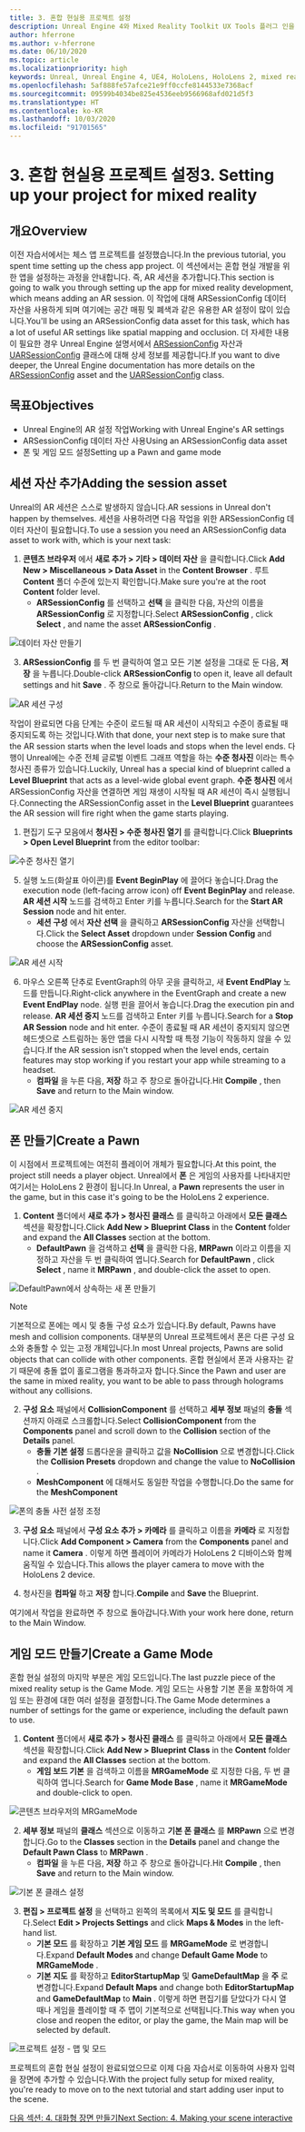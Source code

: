 ```yaml
---
title: 3. 혼합 현실용 프로젝트 설정
description: Unreal Engine 4와 Mixed Reality Toolkit UX Tools 플러그 인을 사용하여 간단한 체스 앱을 만드는 자습서 시리즈 3/6부
author: hferrone
ms.author: v-hferrone
ms.date: 06/10/2020
ms.topic: article
ms.localizationpriority: high
keywords: Unreal, Unreal Engine 4, UE4, HoloLens, HoloLens 2, mixed reality, 자습서, 시작, mrtk, uxt, UX Tools, 설명서
ms.openlocfilehash: 5af888fe57afce21e9ff0ccfe8144533e7368acf
ms.sourcegitcommit: 09599b4034be825e4536eeb9566968afd021d5f3
ms.translationtype: HT
ms.contentlocale: ko-KR
ms.lasthandoff: 10/03/2020
ms.locfileid: "91701565"
---
```

# <a name="3-setting-up-your-project-for-mixed-reality"></a><span data-ttu-id="4399f-104">3. 혼합 현실용 프로젝트 설정</span><span class="sxs-lookup"><span data-stu-id="4399f-104">3. Setting up your project for mixed reality</span></span>

## <a name="overview"></a><span data-ttu-id="4399f-105">개요</span><span class="sxs-lookup"><span data-stu-id="4399f-105">Overview</span></span>

<span data-ttu-id="4399f-106">이전 자습서에서는 체스 앱 프로젝트를 설정했습니다.</span><span class="sxs-lookup"><span data-stu-id="4399f-106">In the previous tutorial, you spent time setting up the chess app project.</span></span> <span data-ttu-id="4399f-107">이 섹션에서는 혼합 현실 개발을 위한 앱을 설정하는 과정을 안내합니다. 즉, AR 세션을 추가합니다.</span><span class="sxs-lookup"><span data-stu-id="4399f-107">This section is going to walk you through setting up the app for mixed reality development, which means adding an AR session.</span></span> <span data-ttu-id="4399f-108">이 작업에 대해 ARSessionConfig 데이터 자산을 사용하게 되며 여기에는 공간 매핑 및 폐색과 같은 유용한 AR 설정이 많이 있습니다.</span><span class="sxs-lookup"><span data-stu-id="4399f-108">You'll be using an ARSessionConfig data asset for this task, which has a lot of useful AR settings like spatial mapping and occlusion.</span></span> <span data-ttu-id="4399f-109">더 자세한 내용이 필요한 경우 Unreal Engine 설명서에서 [ARSessionConfig](https://docs.unrealengine.com/en-US/PythonAPI/class/ARSessionConfig.html) 자산과 [UARSessionConfig](https://docs.unrealengine.com/en-US/API/Runtime/AugmentedReality/UARSessionConfig/index.html) 클래스에 대해 상세 정보를 제공합니다.</span><span class="sxs-lookup"><span data-stu-id="4399f-109">If you want to dive deeper, the Unreal Engine documentation has more details on the [ARSessionConfig](https://docs.unrealengine.com/en-US/PythonAPI/class/ARSessionConfig.html) asset and the [UARSessionConfig](https://docs.unrealengine.com/en-US/API/Runtime/AugmentedReality/UARSessionConfig/index.html) class.</span></span>

## <a name="objectives"></a><span data-ttu-id="4399f-110">목표</span><span class="sxs-lookup"><span data-stu-id="4399f-110">Objectives</span></span>
* <span data-ttu-id="4399f-111">Unreal Engine의 AR 설정 작업</span><span class="sxs-lookup"><span data-stu-id="4399f-111">Working with Unreal Engine's AR settings</span></span> 
* <span data-ttu-id="4399f-112">ARSessionConfig 데이터 자산 사용</span><span class="sxs-lookup"><span data-stu-id="4399f-112">Using an ARSessionConfig data asset</span></span>
* <span data-ttu-id="4399f-113">폰 및 게임 모드 설정</span><span class="sxs-lookup"><span data-stu-id="4399f-113">Setting up a Pawn and game mode</span></span>

## <a name="adding-the-session-asset"></a><span data-ttu-id="4399f-114">세션 자산 추가</span><span class="sxs-lookup"><span data-stu-id="4399f-114">Adding the session asset</span></span>
<span data-ttu-id="4399f-115">Unreal의 AR 세션은 스스로 발생하지 않습니다.</span><span class="sxs-lookup"><span data-stu-id="4399f-115">AR sessions in Unreal don't happen by themselves.</span></span> <span data-ttu-id="4399f-116">세션을 사용하려면 다음 작업을 위한 ARSessionConfig 데이터 자산이 필요합니다.</span><span class="sxs-lookup"><span data-stu-id="4399f-116">To use a session you need an ARSessionConfig data asset to work with, which is your next task:</span></span>

1. <span data-ttu-id="4399f-117">**콘텐츠 브라우저** 에서 **새로 추가 > 기타 > 데이터 자산** 을 클릭합니다.</span><span class="sxs-lookup"><span data-stu-id="4399f-117">Click **Add New > Miscellaneous > Data Asset** in the **Content Browser** .</span></span> <span data-ttu-id="4399f-118">루트 **Content** 폴더 수준에 있는지 확인합니다.</span><span class="sxs-lookup"><span data-stu-id="4399f-118">Make sure you're at the root **Content** folder level.</span></span> 
    * <span data-ttu-id="4399f-119">**ARSessionConfig** 를 선택하고 **선택** 을 클릭한 다음, 자산의 이름을 **ARSessionConfig** 로 지정합니다.</span><span class="sxs-lookup"><span data-stu-id="4399f-119">Select **ARSessionConfig** , click **Select** , and name the asset **ARSessionConfig** .</span></span>

![데이터 자산 만들기](images/unreal-uxt/3-createasset.PNG)

3. <span data-ttu-id="4399f-121">**ARSessionConfig** 를 두 번 클릭하여 열고 모든 기본 설정을 그대로 둔 다음, **저장** 을 누릅니다.</span><span class="sxs-lookup"><span data-stu-id="4399f-121">Double-click **ARSessionConfig** to open it, leave all default settings and hit **Save** .</span></span> <span data-ttu-id="4399f-122">주 창으로 돌아갑니다.</span><span class="sxs-lookup"><span data-stu-id="4399f-122">Return to the Main window.</span></span> 

![AR 세션 구성](images/unreal-uxt/3-arsessionconfig.PNG)

<span data-ttu-id="4399f-124">작업이 완료되면 다음 단계는 수준이 로드될 때 AR 세션이 시작되고 수준이 종료될 때 중지되도록 하는 것입니다.</span><span class="sxs-lookup"><span data-stu-id="4399f-124">With that done, your next step is to make sure that the AR session starts when the level loads and stops when the level ends.</span></span> <span data-ttu-id="4399f-125">다행이 Unreal에는 수준 전체 글로벌 이벤트 그래프 역할을 하는 **수준 청사진** 이라는 특수 청사진 종류가 있습니다.</span><span class="sxs-lookup"><span data-stu-id="4399f-125">Luckily, Unreal has a special kind of blueprint called a **Level Blueprint** that acts as a level-wide global event graph.</span></span> <span data-ttu-id="4399f-126">**수준 청사진** 에서 ARSessionConfig 자산을 연결하면 게임 재생이 시작될 때 AR 세션이 즉시 실행됩니다.</span><span class="sxs-lookup"><span data-stu-id="4399f-126">Connecting the ARSessionConfig asset in the **Level Blueprint** guarantees the AR session will fire right when the game starts playing.</span></span>

1. <span data-ttu-id="4399f-127">편집기 도구 모음에서 **청사진 > 수준 청사진 열기** 를 클릭합니다.</span><span class="sxs-lookup"><span data-stu-id="4399f-127">Click **Blueprints > Open Level Blueprint** from the editor toolbar:</span></span> 

![수준 청사진 열기](images/unreal-uxt/3-level-blueprint.PNG)

5. <span data-ttu-id="4399f-129">실행 노드(화살표 아이콘)를 **Event BeginPlay** 에 끌어다 놓습니다.</span><span class="sxs-lookup"><span data-stu-id="4399f-129">Drag the execution node (left-facing arrow icon) off **Event BeginPlay** and release.</span></span> <span data-ttu-id="4399f-130">**AR 세션 시작** 노드를 검색하고 Enter 키를 누릅니다.</span><span class="sxs-lookup"><span data-stu-id="4399f-130">Search for the **Start AR Session** node and hit enter.</span></span>  
    * <span data-ttu-id="4399f-131">**세션 구성** 에서 **자산 선택** 을 클릭하고 **ARSessionConfig** 자산을 선택합니다.</span><span class="sxs-lookup"><span data-stu-id="4399f-131">Click the **Select Asset** dropdown under **Session Config** and choose the **ARSessionConfig** asset.</span></span> 

![AR 세션 시작](images/unreal-uxt/3-start-ar-session.PNG)

6. <span data-ttu-id="4399f-133">마우스 오른쪽 단추로 EventGraph의 아무 곳을 클릭하고, 새 **Event EndPlay** 노드를 만듭니다.</span><span class="sxs-lookup"><span data-stu-id="4399f-133">Right-click anywhere in the EventGraph and create a new **Event EndPlay** node.</span></span> <span data-ttu-id="4399f-134">실행 핀을 끌어서 놓습니다.</span><span class="sxs-lookup"><span data-stu-id="4399f-134">Drag the execution pin and release.</span></span> <span data-ttu-id="4399f-135">**AR 세션 중지** 노드를 검색하고 Enter 키를 누릅니다.</span><span class="sxs-lookup"><span data-stu-id="4399f-135">Search for a **Stop AR Session** node and hit enter.</span></span> <span data-ttu-id="4399f-136">수준이 종료될 때 AR 세션이 중지되지 않으면 헤드셋으로 스트림하는 동안 앱을 다시 시작할 때 특정 기능이 작동하지 않을 수 있습니다.</span><span class="sxs-lookup"><span data-stu-id="4399f-136">If the AR session isn't stopped when the level ends, certain features may stop working if you restart your app while streaming to a headset.</span></span> 
    * <span data-ttu-id="4399f-137">**컴파일** 을 누른 다음, **저장** 하고 주 창으로 돌아갑니다.</span><span class="sxs-lookup"><span data-stu-id="4399f-137">Hit **Compile** , then **Save** and return to the Main window.</span></span>

![AR 세션 중지](images/unreal-uxt/3-stoparsession.PNG)

## <a name="create-a-pawn"></a><span data-ttu-id="4399f-139">폰 만들기</span><span class="sxs-lookup"><span data-stu-id="4399f-139">Create a Pawn</span></span>
<span data-ttu-id="4399f-140">이 시점에서 프로젝트에는 여전히 플레이어 개체가 필요합니다.</span><span class="sxs-lookup"><span data-stu-id="4399f-140">At this point, the project still needs a player object.</span></span> <span data-ttu-id="4399f-141">Unreal에서 **폰** 은 게임의 사용자를 나타내지만 여기서는 HoloLens 2 환경이 됩니다.</span><span class="sxs-lookup"><span data-stu-id="4399f-141">In Unreal, a **Pawn** represents the user in the game, but in this case it's going to be the HoloLens 2 experience.</span></span>

1. <span data-ttu-id="4399f-142">**Content** 폴더에서 **새로 추가 > 청사진 클래스** 를 클릭하고 아래에서 **모든 클래스** 섹션을 확장합니다.</span><span class="sxs-lookup"><span data-stu-id="4399f-142">Click **Add New > Blueprint Class** in the **Content** folder and expand the **All Classes** section at the bottom.</span></span> 
    * <span data-ttu-id="4399f-143">**DefaultPawn** 을 검색하고 **선택** 을 클릭한 다음, **MRPawn** 이라고 이름을 지정하고 자산을 두 번 클릭하여 엽니다.</span><span class="sxs-lookup"><span data-stu-id="4399f-143">Search for **DefaultPawn** , click **Select** , name it **MRPawn** , and double-click the asset to open.</span></span> 

![DefaultPawn에서 상속하는 새 폰 만들기](images/unreal-uxt/3-defaultpawn.PNG)

> [!NOTE]
> <span data-ttu-id="4399f-145">기본적으로 폰에는 메시 및 충돌 구성 요소가 있습니다.</span><span class="sxs-lookup"><span data-stu-id="4399f-145">By default, Pawns have mesh and collision components.</span></span> <span data-ttu-id="4399f-146">대부분의 Unreal 프로젝트에서 폰은 다른 구성 요소와 충돌할 수 있는 고정 개체입니다.</span><span class="sxs-lookup"><span data-stu-id="4399f-146">In most Unreal projects, Pawns are solid objects that can collide with other components.</span></span> <span data-ttu-id="4399f-147">혼합 현실에서 폰과 사용자는 같기 때문에 충돌 없이 홀로그램을 통과하고자 합니다.</span><span class="sxs-lookup"><span data-stu-id="4399f-147">Since the Pawn and user are the same in mixed reality, you want to be able to pass through holograms without any collisions.</span></span> 

2. <span data-ttu-id="4399f-148">**구성 요소** 패널에서 **CollisionComponent** 를 선택하고 **세부 정보** 패널의 **충돌** 섹션까지 아래로 스크롤합니다.</span><span class="sxs-lookup"><span data-stu-id="4399f-148">Select **CollisionComponent** from the **Components** panel and scroll down to the **Collision** section of the **Details** panel.</span></span> 
    * <span data-ttu-id="4399f-149">**충돌 기본 설정** 드롭다운을 클릭하고 값을 **NoCollision** 으로 변경합니다.</span><span class="sxs-lookup"><span data-stu-id="4399f-149">Click the **Collision Presets** dropdown and change the value to **NoCollision** .</span></span> 
    * <span data-ttu-id="4399f-150">**MeshComponent** 에 대해서도 동일한 작업을 수행합니다.</span><span class="sxs-lookup"><span data-stu-id="4399f-150">Do the same for the **MeshComponent**</span></span>

![폰의 충돌 사전 설정 조정](images/unreal-uxt/3-nocollision.PNG)

3. <span data-ttu-id="4399f-152">**구성 요소** 패널에서 **구성 요소 추가 > 카메라** 를 클릭하고 이름을 **카메라** 로 지정합니다.</span><span class="sxs-lookup"><span data-stu-id="4399f-152">Click **Add Component > Camera** from the **Components** panel and name it **Camera** .</span></span> <span data-ttu-id="4399f-153">이렇게 하면 플레이어 카메라가 HoloLens 2 디바이스와 함께 움직일 수 있습니다.</span><span class="sxs-lookup"><span data-stu-id="4399f-153">This allows the player camera to move with the HoloLens 2 device.</span></span>

4. <span data-ttu-id="4399f-154">청사진을 **컴파일** 하고 **저장** 합니다.</span><span class="sxs-lookup"><span data-stu-id="4399f-154">**Compile** and **Save** the Blueprint.</span></span>

<span data-ttu-id="4399f-155">여기에서 작업을 완료하면 주 창으로 돌아갑니다.</span><span class="sxs-lookup"><span data-stu-id="4399f-155">With your work here done, return to the Main Window.</span></span>

## <a name="create-a-game-mode"></a><span data-ttu-id="4399f-156">게임 모드 만들기</span><span class="sxs-lookup"><span data-stu-id="4399f-156">Create a Game Mode</span></span>
<span data-ttu-id="4399f-157">혼합 현실 설정의 마지막 부분은 게임 모드입니다.</span><span class="sxs-lookup"><span data-stu-id="4399f-157">The last puzzle piece of the mixed reality setup is the Game Mode.</span></span> <span data-ttu-id="4399f-158">게임 모드는 사용할 기본 폰을 포함하여 게임 또는 환경에 대한 여러 설정을 결정합니다.</span><span class="sxs-lookup"><span data-stu-id="4399f-158">The Game Mode determines a number of settings for the game or experience, including the default pawn to use.</span></span>

1.  <span data-ttu-id="4399f-159">**Content** 폴더에서 **새로 추가 > 청사진 클래스** 를 클릭하고 아래에서 **모든 클래스** 섹션을 확장합니다.</span><span class="sxs-lookup"><span data-stu-id="4399f-159">Click **Add New > Blueprint Class** in the **Content** folder and expand the **All Classes** section at the bottom.</span></span> 
    * <span data-ttu-id="4399f-160">**게임 보드 기본** 을 검색하고 이름을 **MRGameMode** 로 지정한 다음, 두 번 클릭하여 엽니다.</span><span class="sxs-lookup"><span data-stu-id="4399f-160">Search for **Game Mode Base** , name it **MRGameMode** and double-click to open.</span></span> 

![콘텐츠 브라우저의 MRGameMode](images/unreal-uxt/3-gamemode.PNG)

2.  <span data-ttu-id="4399f-162">**세부 정보** 패널의 **클래스** 섹션으로 이동하고 **기본 폰 클래스** 를 **MRPawn** 으로 변경합니다.</span><span class="sxs-lookup"><span data-stu-id="4399f-162">Go to the **Classes** section in the **Details** panel and change the **Default Pawn Class** to **MRPawn** .</span></span> 
    * <span data-ttu-id="4399f-163">**컴파일** 을 누른 다음, **저장** 하고 주 창으로 돌아갑니다.</span><span class="sxs-lookup"><span data-stu-id="4399f-163">Hit **Compile** , then **Save** and return to the Main window.</span></span> 

![기본 폰 클래스 설정](images/unreal-uxt/3-setpawn.PNG)

3.  <span data-ttu-id="4399f-165">**편집 > 프로젝트 설정** 을 선택하고 왼쪽의 목록에서 **지도 및 모드** 를 클릭합니다.</span><span class="sxs-lookup"><span data-stu-id="4399f-165">Select **Edit > Projects Settings** and click **Maps & Modes** in the left-hand list.</span></span> 
    * <span data-ttu-id="4399f-166">**기본 모드** 를 확장하고 **기본 게임 모드** 를 **MRGameMode** 로 변경합니다.</span><span class="sxs-lookup"><span data-stu-id="4399f-166">Expand **Default Modes** and change **Default Game Mode** to **MRGameMode** .</span></span> 
    * <span data-ttu-id="4399f-167">**기본 지도** 를 확장하고 **EditorStartupMap** 및 **GameDefaultMap** 을 **주** 로 변경합니다.</span><span class="sxs-lookup"><span data-stu-id="4399f-167">Expand **Default Maps** and change both **EditorStartupMap** and **GameDefaultMap** to **Main** .</span></span> <span data-ttu-id="4399f-168">이렇게 하면 편집기를 닫았다가 다시 열 때나 게임을 플레이할 때 주 맵이 기본적으로 선택됩니다.</span><span class="sxs-lookup"><span data-stu-id="4399f-168">This way when you close and reopen the editor, or play the game, the Main map will be selected by default.</span></span>

![프로젝트 설정 - 맵 및 모드](images/unreal-uxt/3-mapsandmodes.PNG)

<span data-ttu-id="4399f-170">프로젝트의 혼합 현실 설정이 완료되었으므로 이제 다음 자습서로 이동하여 사용자 입력을 장면에 추가할 수 있습니다.</span><span class="sxs-lookup"><span data-stu-id="4399f-170">With the project fully setup for mixed reality, you're ready to move on to the next tutorial and start adding user input to the scene.</span></span> 

[<span data-ttu-id="4399f-171">다음 섹션: 4. 대화형 장면 만들기</span><span class="sxs-lookup"><span data-stu-id="4399f-171">Next Section: 4. Making your scene interactive</span></span>](unreal-uxt-ch4.md)